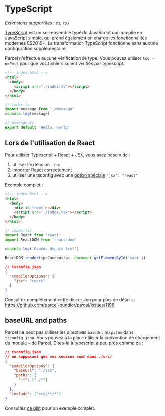 # TypeScript

_Extensions supportées : `ts`, `tsx`_

[TypeScript](https://www.typescriptlang.org/) est un sur-ensemble typé du JavaScript qui compile en JavaScript simple, qui prend également en charge les fonctionnalités modernes ES2015+. La transformation TypeScript fonctionne sans aucune configuration supplémentaire.

Parcel n'effectue aucune vérification de type. Vous pouvez utiliser `tsc --noEmit` pour que vos fichiers soient vérifiés par typescript.

```html
<!-- index.html -->
<html>
  <body>
    <script src="./index.ts"></script>
  </body>
</html>
```

```typescript
// index.ts
import message from './message'
console.log(message)
```

```typescript
// message.ts
export default 'Hello, world'
```

## Lors de l'utilisation de React

Pour utiliser Typescript + React + JSX, vous avez besoin de :

1. utiliser l'extension `.tsx`
2. importer React correctement
3. utiliser une tsconfig avec une [option spéciale](https://www.typescriptlang.org/docs/handbook/jsx.html) `"jsx": "react"`

Exemple complet :

```html
<!-- index.html -->
<html>
  <body>
    <div id="root"></div>
    <script src="./index.tsx"></script>
  </body>
</html>
```

```typescript
// index.tsx
import React from 'react'
import ReactDOM from 'react-dom'

console.log('Coucou depuis tsx!')

ReactDOM.render(<p>Coucou</p>, document.getElementById('root'))
```

```json
// tsconfig.json
{
  "compilerOptions": {
    "jsx": "react"
  }
}
```

Consultez complétement cette discussion pour plus de détails : https://github.com/parcel-bundler/parcel/issues/1199

## baseURL and paths

Parcel ne peut pas utiliser les directives `baseUrl` ou `paths` dans `tsconfig.json`. Vous pouvez à la place utiliser la convention de chargement du module `~` de Parcel. Dites-le à typescript à peu près comme ça :

```json
// tsconfig.json
// en supposant que vos sources sont dans ./src/
{
  "compilerOptions": {
    "baseUrl": "./src",
    "paths": {
      "~*": ["./*"]
    }
  },
  "include": ["src/**/*"]
}
```

Consultez [ce gist](https://gist.github.com/croaky/e3394e78d419475efc79c1e418c243ed) pour un exemple complet.
